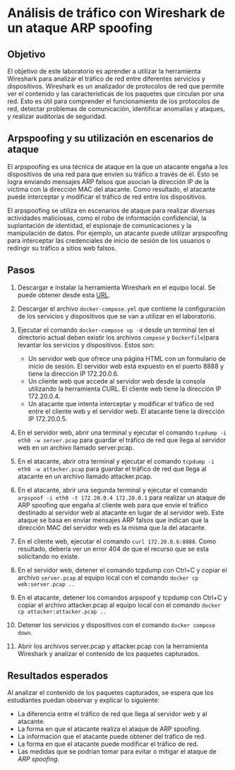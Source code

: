 # Análisis de tráfico con Wireshark de un ataque ARP spoofing

## Objetivo
El objetivo de este laboratorio es aprender a utilizar la herramienta Wireshark para analizar el tráfico de red entre diferentes servicios y dispositivos. Wireshark es un analizador de protocolos de red que permite ver el contenido y las características de los paquetes que circulan por una red. Esto es útil para comprender el funcionamiento de los protocolos de red, detectar problemas de comunicación, identificar anomalías y ataques, y realizar auditorías de seguridad.

## Arpspoofing y su utilización en escenarios de ataque

El arpspoofing es una técnica de ataque en la que un atacante engaña a los dispositivos de una red para que envíen su tráfico a través de él. Esto se logra enviando mensajes ARP falsos que asocian la dirección IP de la víctima con la dirección MAC del atacante. Como resultado, el atacante puede interceptar y modificar el tráfico de red entre los dispositivos.

El arpspoofing se utiliza en escenarios de ataque para realizar diversas actividades maliciosas, como el robo de información confidencial, la suplantación de identidad, el espionaje de comunicaciones y la manipulación de datos. Por ejemplo, un atacante puede utilizar arpspoofing para interceptar las credenciales de inicio de sesión de los usuarios o redirigir su tráfico a sitios web falsos.


## Pasos
1. Descargar e instalar la herramienta Wireshark en el equipo local. Se puede obtener desde esta [URL](https://www.docker.com/products/docker-desktop/).
2. Descargar el archivo `docker-compose.yml` que contiene la configuración de los servicios y dispositivos que se van a utilizar en el laboratorio. 
3. Ejecutar el comando `docker-compose up -d` desde un terminal (en el directorio actual deben existir los archivos `compose` y `Dockerfile`)para levantar los servicios y dispositivos. Estos son:
   - Un servidor web que ofrece una página HTML con un formulario de inicio de sesión. El servidor web está expuesto en el puerto 8888 y tiene la dirección IP 172.20.0.6.
   - Un cliente web que accede al servidor web desde la consola utilizando la herramienta CURL. El cliente web tiene la dirección IP 172.20.0.4.
   - Un atacante que intenta interceptar y modificar el tráfico de red entre el cliente web y el servidor web. El atacante tiene la dirección IP 172.20.0.5.


4.  En el servidor web, abrir una terminal y ejecutar el comando `tcpdump -i eth0 -w server.pcap` para guardar el tráfico de red que llega al servidor web en un archivo llamado server.pcap.
5.  En el atacante, abrir otra terminal y ejecutar el comando `tcpdump -i eth0 -w attacker.pcap` para guardar el tráfico de red que llega al atacante en un archivo llamado attacker.pcap.
6.  En el atacante, abrir una segunda terminal y ejecutar el comando `arpspoof -i eth0 -t 172.20.0.4 172.20.0.1` para realizar un ataque de ARP spoofing que engaña al cliente web para que envíe el tráfico destinado al servidor web al atacante en lugar de al servidor web. Este ataque se basa en enviar mensajes ARP falsos que indican que la dirección MAC del servidor web es la misma que la del atacante.
7.  En el cliente web, ejecutar el comando `curl 172.20.0.6:8888`. Como resultado, debería ver un error 404 de que el recurso que se esta solicitando no existe. 
8.  En el servidor web, detener el comando tcpdump con Ctrl+C y copiar el archivo `server.pcap` al equipo local con el comando `docker cp web:server.pcap ..`
9.  En el atacante, detener los comandos arpspoof y tcpdump con Ctrl+C y copiar el archivo attacker.pcap al equipo local con el comando `docker cp attacker:attacker.pcap ..`
10. Detener los servicios y dispositivos con el comando `docker compose down`.
11. Abrir los archivos server.pcap y attacker.pcap con la herramienta Wireshark y analizar el contenido de los paquetes capturados.

## Resultados esperados
Al analizar el contenido de los paquetes capturados, se espera que los estudiantes puedan observar y explicar lo siguiente:

- La diferencia entre el tráfico de red que llega al servidor web y al atacante. 
- La forma en que el atacante realiza el ataque de ARP spoofing. 
- La información que el atacante puede obtener del tráfico de red. 
- La forma en que el atacante puede modificar el tráfico de red. 
- Las medidas que se podrían tomar para evitar o mitigar el ataque de *ARP spoofing*. 
